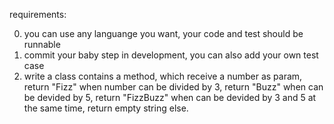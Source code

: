 requirements:

0. you can use any languange you want, your code and test should be runnable
1. commit your baby step in development, you can also add your own test case
2. write a class contains a method, which receive a number as param, return "Fizz" when number can be divided by 3, return "Buzz" when can be devided by 5, return "FizzBuzz" when can be devided by 3 and 5 at the same time, return empty string else.
